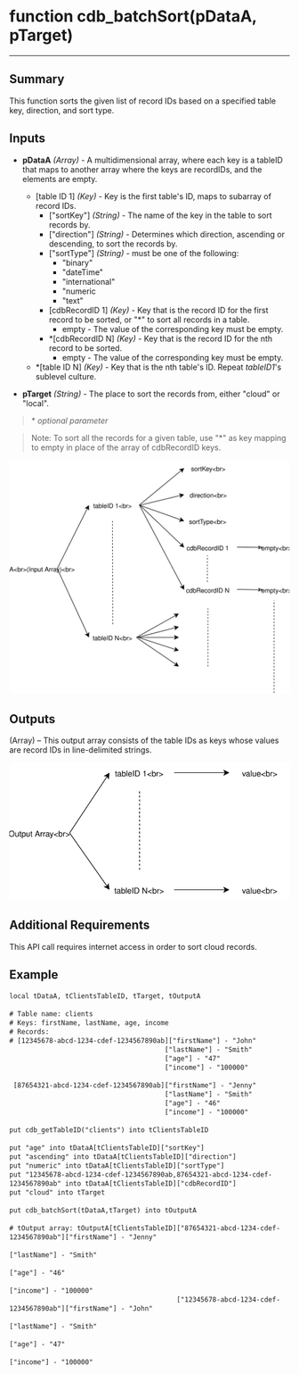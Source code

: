 # function cdb_batchSort(pDataA, pTarget)
---
## Summary
This function sorts the given list of record IDs based on a specified table key, direction, and sort type.

## Inputs
* **pDataA** *(Array)* - A multidimensional array, where each key is a tableID that maps to another array where the keys are recordIDs, and the elements are empty.
	* [table ID 1] *(Key)* - Key is the first table's ID, maps to subarray of record IDs.
		* ["sortKey"] *(String)* - The name of the key in the table to sort records by.
		* ["direction"] *(String)* - Determines which direction, ascending or descending, to sort the records by.
		* ["sortType"] *(String)* - must be one of the following:
			* "binary"
			* "dateTime"
			* "international"
			* "numeric
			* "text"
		* [cdbRecordID 1] *(Key)* - Key that is the record ID for the first record to be sorted, or "*" to sort all records in a table.
			* empty - The value of the corresponding key must be empty.
		* *[cdbRecordID N] *(Key)* - Key that is the record ID for the nth record to be sorted.
			* empty - The value of the corresponding key must be empty.
	* *[table ID N] *(Key)* - Key that is the nth table's ID. Repeat *tableID1*'s sublevel culture.

* **pTarget** *(String)* - The place to sort the records from, either "cloud" or "local". 

> \* _optional parameter_
 
> Note: To sort all the records for a given table, use "\*" as key mapping to empty in place of the array of cdbRecordID keys.

![BatchSortInput](images/BatchSortInput.svg)

## Outputs
(Array) – This output array consists of the table IDs as keys whose values are record IDs in line-delimited strings.

![BatchSortOutput](images/BatchSortOutput.svg)

## Additional Requirements
This API call requires internet access in order to sort cloud records.

## Example
```livecodeserver
local tDataA, tClientsTableID, tTarget, tOutputA

# Table name: clients						
# Keys: firstName, lastName, age, income	
# Records: 
# [12345678-abcd-1234-cdef-1234567890ab]["firstName"] - "John"
									   ["lastName"] - "Smith"						 				
									   ["age"] - "47"
									   ["income"] - "100000"
									   
 [87654321-abcd-1234-cdef-1234567890ab]["firstName"] - "Jenny"
									   ["lastName"] - "Smith"
									   ["age"] - "46"
									   ["income"] - "100000"

put cdb_getTableID("clients") into tClientsTableID

put "age" into tDataA[tClientsTableID]["sortKey"]
put "ascending" into tDataA[tClientsTableID]["direction"]
put "numeric" into tDataA[tClientsTableID]["sortType"]
put "12345678-abcd-1234-cdef-1234567890ab,87654321-abcd-1234-cdef-1234567890ab" into tDataA[tClientsTableID]["cdbRecordID"]
put "cloud" into tTarget

put cdb_batchSort(tDataA,tTarget) into tOutputA

# tOutput array: tOutputA[tClientsTableID]["87654321-abcd-1234-cdef-1234567890ab"]["firstName"] - "Jenny"
										 									 	  ["lastName"] - "Smith"
																			 	  ["age"] - "46"
																			 	  ["income"] - "100000"
										  ["12345678-abcd-1234-cdef-1234567890ab"]["firstName"] - "John"
							 	  												  ["lastName"] - "Smith"						 				
							 	  												  ["age"] - "47"
																			 	  ["income"] - "100000"
```